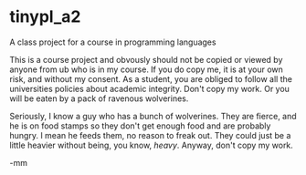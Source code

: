 # tinypl_a2
A class project for a course in programming languages

This is a course project and obvously should not be copied or viewed by anyone from ub who is in my course. If you do copy me, it is at your own risk, and without my consent.
As a student, you are obliged to follow all the universities policies about academic integrity. Don't copy my work.
Or you will be eaten by a pack of ravenous wolverines.

Seriously, I know a guy who has a bunch of wolverines.
They are fierce, and he is on food stamps so they don't get enough food and are probably hungry. I mean he feeds them, no reason to freak out.
They could just be a little heavier without being, you know, *heavy*. Anyway, don't copy my work.

-mm
